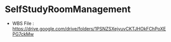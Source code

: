 # SelfStudyRoomManagement
- WBS File : https://drive.google.com/drive/folders/1PSNZSXejyuvCKTJHOkFChPoXEPG7ckMw
